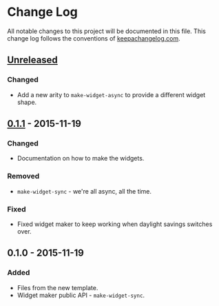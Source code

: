 # Change Log
All notable changes to this project will be documented in this file. This change log follows the conventions of [keepachangelog.com](http://keepachangelog.com/).

## [Unreleased][unreleased]
### Changed
- Add a new arity to `make-widget-async` to provide a different widget shape.

## [0.1.1] - 2015-11-19
### Changed
- Documentation on how to make the widgets.

### Removed
- `make-widget-sync` - we're all async, all the time.

### Fixed
- Fixed widget maker to keep working when daylight savings switches over.

## 0.1.0 - 2015-11-19
### Added
- Files from the new template.
- Widget maker public API - `make-widget-sync`.

[unreleased]: https://github.com/your-name/zalinkedscraper/compare/0.1.1...HEAD
[0.1.1]: https://github.com/your-name/zalinkedscraper/compare/0.1.0...0.1.1
